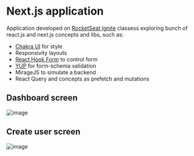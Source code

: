 # Next.js application 
Application developed on [RocketSeat Ignite](https://www.rocketseat.com.br/ignite) classess exploring bunch of react.js and next.js concepts and libs, such as:
- [Chakra UI](https://chakra-ui.com/) for style
- Responsivity layouts
- [React Hook Form](https://react-hook-form.com/) to control form
- [YUP](https://github.com/jquense/yup) for form-schema validation
- MirageJS to simulate a backend
- React Query and concepts as prefetch and mutations

## Dashboard screen
![image](https://user-images.githubusercontent.com/80067033/165199632-43f530e1-6150-4210-9f24-e521f2f70a01.png)

## Create user screen
![image](https://user-images.githubusercontent.com/80067033/165199874-97b76fbe-d79c-4be1-8d30-f02a76bc4e27.png)












